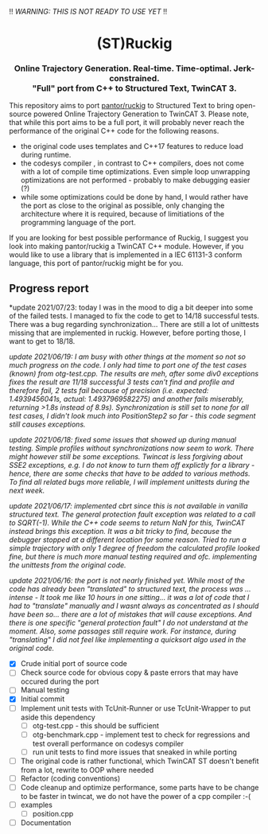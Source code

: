 !! *WARNING: THIS IS NOT READY TO USE YET* !!

<div align="center">
  <h1 align="center">(ST)Ruckig</h1>
  <h3 align="center">
    Online Trajectory Generation. Real-time. Time-optimal. Jerk-constrained.<br/>
    "Full" port from C++ to Structured Text, TwinCAT 3.
  </h3>
</div>

This repository aims to port [pantor/ruckig](https://github.com/pantor/ruckig) to Structured Text to bring open-source powered Online
Trajectory Generation to TwinCAT 3. Please note, that while this port aims to be a full port, it will probably never reach the performance 
of the original C++ code for the following reasons. 
- the original code uses templates and C++17 features to reduce load during runtime. 
- the codesys compiler , in contrast to C++ compilers, does not come with a lot of compile time optimizations. Even simple loop unwrapping optimizations are not performed - probably to make debugging easier (?)
- while some optimizations could be done by hand, I would rather have the port as close to the original as possible, only changing the architecture where it is required, because of limitiations of the programming language of the port.

If you are looking for best possible performance of Ruckig, I suggest you look into making pantor/ruckig a TwinCAT C++ module. However,
if you would like to use a library that is implemented in a IEC 61131-3 conform language, this port of pantor/ruckig might be for you.

## Progress report
*update 2021/07/23: today I was in the mood to dig a bit deeper into some of the failed tests. I managed to fix the code to get to 14/18 successful tests. There was a bug regarding synchronization... There are still a lot of unittests missing that are implemented in ruckig. However, before porting those, I want to get to 18/18.

*update 2021/06/19: I am busy with other things at the moment so not so much progress on the code. I only had time to port one of the test cases (*known*) from otg-test.cpp. The results are *meh*, after some div0 exceptions fixes the result are 11/18 successful 3 tests can't find and profile and therefore fail, 2 tests fail because of precision (i.e. expected: 1.4939456041s, actual: 1.4937969582275) and another fails miserably, returning >1.8s instead of 8.9s).
Synchronization is still set to none for all test cases, I didn't look much into PositionStep2 so far - this code segment still causes exceptions.*

*update 2021/06/18: fixed some issues that showed up during manual testing. Simple profiles without synchronizations now seem to work. There might however still be some exceptions. Twincat is less forgiving about SSE2 exceptions, e.g. I do not know to turn them off explictly for a library - hence, there are some checks that have to be added to various methods. To find all related bugs more reliable, I will implement unittests during the next week.*

*update 2021/06/17: implemented cbrt since this is not available in vanilla structured text. The *general protection fault* exception was related to a call to SQRT(-1). While the C++ code seems to return NaN for this, TwinCAT instead brings this exception. It was a bit tricky to find, because the debugger stopped at a different location for some reason. Tried to run a simple trajectory with only 1 degree of freedom the calculated profile looked fine, but there is much more manual testing required and ofc. implementing the unittests from the original code.*

*update 2021/06/16: the port is not nearly finished yet. While most of the code has already been "translated" to structured text, the process was ... intense - It took me like 10 hours in one sitting... it was a lot of code that I had to "translate" manually and I wasnt always as concentrated as I should have been so... there are a lot of mistakes that will cause exceptions. And there is one specific "general protection fault" I do not understand at the moment. Also, some passages still require work. For instance, during "translating" I did not feel like implementing a quicksort algo used in the original code.*

- [x] Crude initial port of source code
- [ ] Check source code for obvious copy & paste errors that may have occured during the port
- [ ] Manual testing
- [x] Initial commit
- [ ] Implement unit tests with TcUnit-Runner or use TcUnit-Wrapper to put aside this dependency
    - [ ] otg-test.cpp - this should be sufficient
    - [ ] otg-benchmark.cpp - implement test to check for regressions and test overall performance on codesys compiler 
    - [ ] run unit tests to find more issues that sneaked in while porting
- [ ] The original code is rather functional, which TwinCAT ST doesn't benefit from a lot, rewrite to OOP where needed
- [ ] Refactor (coding conventions)
- [ ] Code cleanup and optimize performance, some parts have to be change to be faster in twincat, we do not have the power of a cpp compiler :-(
- [ ] examples
  - [ ] position.cpp
- [ ] Documentation

